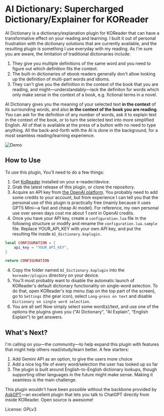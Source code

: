 # AI Dictionary: Supercharged Dictionary/Explainer for KOReader

AI Dictionary is a dictionary/explanation plugin for KOReader that can have a transformative effect on your reading and learning. I built it out of personal frustration with the dictionary solutions that are currently available, and the resulting plugin is something I use everyday with my reading. As I'm sure you are aware, the limitation of traditional dictionaries include:
1. They give you multiple definitions of the same word and you need to figure out which definition fits the context.
2. The built-in dictionaries of ebook readers generally don't allow looking up the definition of multi-part words and idioms.
3. They can't give you the definition in the context of the book that you are reading, and might—understandably—lack the definiton for words which only make sense in the context of a book, e.g. fictional terms in a novel.

AI Dictionary gives you the meaning of your selected text **in the context** of its surrounding words, and also **in the context of the book you are reading**. You can ask for the definition of any number of words, ask it to explain text in the context of the book, or to turn the selected text into more simplified English. All of that is available at the press of a button with no need to type anything. All the back-and-forth with the AI is done in the background, for a most seamless reading/learning experience.

![Demo](demo.gif)

## How to Use

To use this plugin, You'll need to do a few things:

1. Get [KoReader](https://koreader.rocks/) installed on your e-reader/device.
2. Grab the latest release of this plugin, or clone the repository.
3. Acquire an API key from [the OpenAI platform](https://platform.openai.com/). You probably need to add some credits to your account, but from experience I can tell you that the personal use of this plugin is practically free (mainly because it uses GPT5 Mini—a fast and cheap AI model). For reference, my own personal use over seven days cost me about 1 cent in OpenAI credits.
4. Once you have your API key, create a `configuration.lua` file in the following structure or modify and rename the `configuration.lua.sample` file. Replace YOUR_API_KEY with your own API key, and put the resulting file inside `AI_Dictionary.koplugin`.

```lua
local CONFIGURATION = {
    api_key = "YOUR_API_KEY",
}

return CONFIGURATION
```
4. Copy the folder named `AI_Dictionary.koplugin` into the `koreader/plugins` directory on your device.
5. You'll most probably want to disable the automatic launch of KOReader's default dictionary functionality on single-word selection. To do that, open KOReader's top menu (tap on the top part of the screen), go to `Settings` (the gear icon), select `Long-press on text` and disable `Dictionary on single word selection`.
6. You are all set! Now simply select some word(s)/text, and use one of the options the plugins gives you ("AI Dictionary", "AI Explain", "English Explain") to get answers.

## What's Next?

I'm calling on you—the community—to help expand this plugin with features that might help others read/study/learn better. A few starters:
1. Add Gemini API as an option, to give the users more choice
2. Add a nice log file of every word/selection the user has looked up so far
3. The plugin is built around English-to-English dictionary lookups, though supporting other languages in the future might make sense. Making it seamless is the main challenge.

This plugin wouldn't have been possible without the backbone provided by [AskGPT](https://github.com/drewbaumann/AskGPT)—an excellent plugin that lets you talk to ChatGPT directly from inside KOReader. Open source is awesome!

License: GPLv3